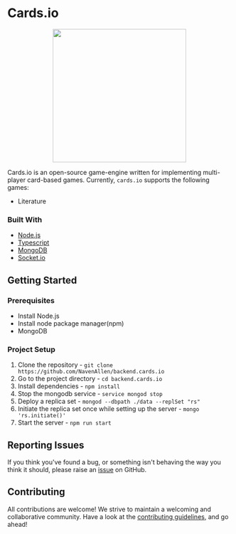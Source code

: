 # Cards.io

<p align="center">
<img src= "https://cards.siliconcupcake.me/favicon.png" height="300"></p>

Cards.io is an open-source game-engine written for implementing multi-player card-based games.
Currently, `cards.io` supports the following games:
* Literature


### Built With
* [Node.js](https://nodejs.org/)
* [Typescript](https://www.typescriptlang.org/)
* [MongoDB](https://www.mongodb.com/)
* [Socket.io](https://socket.io)

## Getting Started

### Prerequisites
* Install Node.js
* Install node package manager(npm)
* MongoDB

### Project Setup

1. Clone the repository - `git clone https://github.com/NavenAllen/backend.cards.io`
1. Go to the project directory - `cd backend.cards.io`
1. Install dependencies - `npm install`
1. Stop the mongodb service - `service mongod stop`
1. Deploy a replica set - `mongod --dbpath ./data --replSet "rs"`
1. Initiate the replica set once while setting up the server - `mongo 'rs.initiate()'`
1. Start the server - `npm run start`

## Reporting Issues
If you think you've found a bug, or something isn't behaving the way you think it should, please raise an [issue](https://github.com/NavenAllen/backend.cards.io/issues) on GitHub.

## Contributing
All contributions are welcome! We strive to maintain a welcoming and collaborative community. Have a look at the [contributing guidelines](CONTRIBUTING.md), and go ahead!

